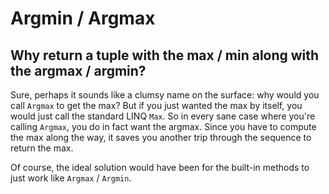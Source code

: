 # Argmin / Argmax

## Why return a tuple with the max / min along with the argmax / argmin?
Sure, perhaps it sounds like a clumsy name on the surface: why would you call `Argmax` to get the max?
But if you just wanted the max by itself, you would just call the standard LINQ `Max`.
So in every sane case where you're calling `Argmax`, you do in fact want the argmax.
Since you have to compute the max along the way, it saves you another trip through the sequence
to return the max.

Of course, the ideal solution would have been for the built-in methods to just work like `Argmax` / `Argmin`.
